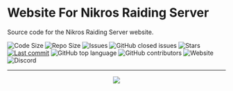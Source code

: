 # Website For Nikros Raiding Server
Source code for the Nikros Raiding Server website.

<img src="https://img.shields.io/github/languages/code-size/NikrosRaidingServer/NRS-Website" alt="Code Size"> <img src="https://img.shields.io/github/repo-size/NikrosRaidingServer/NRS-Website" alt="Repo Size"> <img src="https://img.shields.io/github/issues/NikrosRaidingServer/NRS-Website" alt="Issues"> ![GitHub closed issues](https://img.shields.io/github/issues-closed/NikrosRaidingServer/NRS-Website) <img src="https://img.shields.io/github/stars/NikrosRaidingServer/NRS-Website" alt="Stars"> <a href="https://github.com/NikrosRaidingServer/NRS-Website/commits/master"><img src="https://img.shields.io/github/last-commit/NikrosRaidingServer/NRS-Website?logo=github" alt="Last commit"></a> ![GitHub top language](https://img.shields.io/github/languages/top/NikrosRaidingServer/NRS-Website) ![GitHub contributors](https://img.shields.io/github/contributors/NikrosRaidingServer/NRS-Website) ![Website](https://img.shields.io/website?down_color=lightgrey&down_message=offline&up_color=default&up_message=online&url=https%3A%2F%2Fwww.nikrosraidingserver.tk) ![Discord](https://img.shields.io/discord/953793613760974948?label=Discord%20Server)

----------------------------------------------------------------
<div align="center">
  <a href="https://discord.gg/qwpwZ94wYh"><img src="https://invidget.switchblade.xyz/qwpwZ94wYh"></a>
</div>
